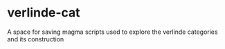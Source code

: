 # verlinde-cat
A space for saving magma scripts used to explore the verlinde categories and its construction
